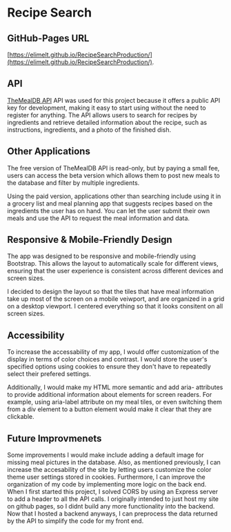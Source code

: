 # Recipe Search

## GitHub-Pages URL

[https://elimelt.github.io/RecipeSearchProduction/](https://elimelt.github.io/RecipeSearchProduction/).

## API

 [TheMealDB API](https://themealdb.com/api.php) API was used for this project because it offers a public API key for development, making it easy to start using without the need to register for anything. The API allows users to search for recipes by ingredients and retrieve detailed information about the recipe, such as instructions, ingredients, and a photo of the finished dish.

## Other Applications

The free version of TheMealDB API is read-only, but by paying a small fee, users can access the beta version which allows them to post new meals to the database and filter by multiple ingredients. 

Using the paid version, applications other than searching include using it in a grocery list and meal planning app that suggests recipes based on the ingredients the user has on hand. You can let the user submit their own meals and use the API to request the meal information and data.


## Responsive & Mobile-Friendly Design

The app was designed to be responsive and mobile-friendly using Bootstrap. This allows the layout to automatically scale for different views, ensuring that the user experience is consistent across different devices and screen sizes.

I decided to design the layout so that the tiles that have meal information take up most of the screen on a mobile veiwport, and are organized in a grid on a desktop viewport. I centered everything so that it looks consitent on all screen sizes.



## Accessibility

To increase the accessability of my app, I would offer customization of the display in terms of color choices and contrast. I would store the user's specified options using cookies to ensure they don't have to repeatedly select their prefered settings.

Additionally, I would make my HTML more semantic and add aria- attributes to provide additional information about elements for screen readers. For example, using aria-label attribute on my meal tiles, or even switching them from a div element to a button element would make it clear that they are clickable.

## Future Improvmenets 

Some improvements I would make include adding a default image for missing meal pictures in the database. Also, as mentioned previously, I can increase the accesability of the site by letting users customize the color theme user settings stored in cookies. Furthermore, I can improve the organization of my code by implementing more logic on the back end. When I first started this project, I solved CORS by using an Express server to add a header to all the API calls. I originally intended to just host my site on github pages, so I didnt build any more functionality into the backend. Now that I hosted a backend anyways, I can preprocess the data returned by the API to simplify the code for my front end.

